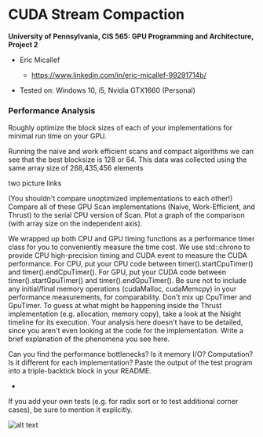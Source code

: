 CUDA Stream Compaction
======================

**University of Pennsylvania, CIS 565: GPU Programming and Architecture, Project 2**

* Eric Micallef
  * https://www.linkedin.com/in/eric-micallef-99291714b/
  
* Tested on: Windows 10, i5, Nvidia GTX1660 (Personal)

### Performance Analysis

Roughly optimize the block sizes of each of your implementations for minimal run time on your GPU.

Running the naive and work efficient scans and compact algorithms we can see that the best blocksize is 128 or 64. This data was collected using the same array size of 268,435,456 elements

two picture links

(You shouldn't compare unoptimized implementations to each other!)
Compare all of these GPU Scan implementations (Naive, Work-Efficient, and Thrust) to the serial CPU version of Scan. Plot a graph of the comparison (with array size on the independent axis).



We wrapped up both CPU and GPU timing functions as a performance timer class for you to conveniently measure the time cost.
We use std::chrono to provide CPU high-precision timing and CUDA event to measure the CUDA performance.
For CPU, put your CPU code between timer().startCpuTimer() and timer().endCpuTimer().
For GPU, put your CUDA code between timer().startGpuTimer() and timer().endGpuTimer(). Be sure not to include any initial/final memory operations (cudaMalloc, cudaMemcpy) in your performance measurements, for comparability.
Don't mix up CpuTimer and GpuTimer.
To guess at what might be happening inside the Thrust implementation (e.g. allocation, memory copy), take a look at the Nsight timeline for its execution. Your analysis here doesn't have to be detailed, since you aren't even looking at the code for the implementation.
Write a brief explanation of the phenomena you see here.

Can you find the performance bottlenecks? Is it memory I/O? Computation? Is it different for each implementation?
Paste the output of the test program into a triple-backtick block in your README.

-

If you add your own tests (e.g. for radix sort or to test additional corner cases), be sure to mention it explicitly.

![alt text](https://raw.github.com/micallef25/Project2-Number-Algorithms/master/images/boids.png)
